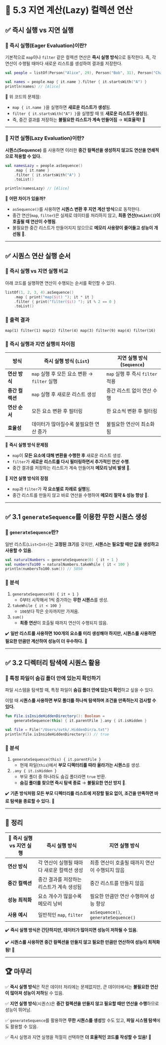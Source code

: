# 📌 5.3 지연 계산(Lazy) 컬렉션 연산

## ✅ 즉시 실행 vs 지연 실행

### 🔹 즉시 실행(Eager Evaluation)이란?

기본적으로 `map`이나 `filter` 같은 컬렉션 연산은 **즉시 실행 방식**으로 동작한다. 즉, 각 연산이 수행될 때마다 새로운 리스트를 생성하여 결과를 저장한다.

```kotlin
val people = listOf(Person("Alice", 29), Person("Bob", 31), Person("Charles", 31), Person("Dan", 21))

val names = people.map { it.name }.filter { it.startsWith("A") }
println(names) // [Alice]

```

🔹 위 코드의 문제점:

- `map { it.name }`을 실행하면 **새로운 리스트가 생성**됨.
- `filter { it.startsWith("A") }`을 실행할 때 또 **새로운 리스트가 생성**됨.
- 즉, 중간 결과를 저장하는 **불필요한 리스트가 계속 만들어짐** → **비효율적!** 🚨

---

### 🔹 지연 실행(Lazy Evaluation)이란?

**시퀀스(Sequence)** 를 사용하면 이러한 **중간 컬렉션을 생성하지 않고도 연산을 연쇄적으로 적용할 수 있다.**

```kotlin
val namesLazy = people.asSequence()
    .map { it.name }
    .filter { it.startsWith("A") }
    .toList()

println(namesLazy) // [Alice]

```

🔹 **어떤 차이가 있을까?**

- `asSequence()`를 사용하면 **시퀀스 변환 후 지연 계산 방식**으로 동작한다.
- 중간 연산(`map`, `filter`)은 실제로 데이터를 처리하지 않고, **최종 연산(`toList()`)이 호출될 때 연산이 수행됨**.
- 불필요한 중간 리스트가 만들어지지 않으므로 **메모리 사용량이 줄어들고 성능이 개선됨** 🚀.

---

## ✅ 시퀀스 연산 실행 순서

### 🔹 즉시 실행 vs 지연 실행 비교

아래 코드를 실행하면 연산이 수행되는 순서를 확인할 수 있다.

```kotlin
listOf(1, 2, 3, 4).asSequence()
    .map { print("map($it) "); it * it }
    .filter { print("filter($it) "); it % 2 == 0 }
    .toList()

```

### 🧐 출력 결과

```
map(1) filter(1) map(2) filter(4) map(3) filter(9) map(4) filter(16)

```

### 🔹 즉시 실행과 지연 실행의 차이점

| 방식 | 즉시 실행 방식 (`List`) | 지연 실행 방식 (`Sequence`) |
| --- | --- | --- |
| **연산 방식** | `map` 실행 후 모든 요소 변환 → `filter` 실행 | `map` 실행 후 즉시 `filter` 적용 |
| **중간 컬렉션** | `map` 실행 후 새로운 리스트 생성 | 중간 리스트 없이 연산 수행 |
| **연산 순서** | 모든 요소 변환 후 필터링 | 한 요소씩 변환 후 필터링 |
| **효율성** | 데이터가 많아질수록 불필요한 연산 증가 | 불필요한 연산이 최소화됨 |

🔹 **즉시 실행 방식 문제점**

- `map`이 **모든 요소에 대해 변환을 수행한 후** 새로운 리스트 생성.
- `filter`가 **새로운 리스트를 다시 필터링하면서 추가적인 연산 수행**.
- 중간 결과를 저장하는 리스트가 계속 만들어져 **메모리 낭비 발생** 🚨.

🔹 **지연 실행 방식의 장점**

- `map`과 `filter`가 **각 요소별로 차례로 실행**됨.
- 중간 리스트를 만들지 않고 바로 연산을 수행하여 **메모리 절약 & 성능 향상** 🚀.

---

## ✅ 3.1 `generateSequence`를 이용한 무한 시퀀스 생성

### 🔹 `generateSequence`란?

일반 리스트(`List<Int>`)는 **고정된 크기**를 갖지만, **시퀀스는 필요할 때만 값을 생성하고 사용할 수 있음**.

```kotlin
val naturalNumbers = generateSequence(0) { it + 1 }
val numbersTo100 = naturalNumbers.takeWhile { it < 100 }
println(numbersTo100.sum()) // 5050

```

### 🔹 분석

1. `generateSequence(0) { it + 1 }`
    - 0부터 시작해서 1씩 증가하는 **무한 시퀀스**를 생성.
2. `takeWhile { it < 100 }`
    - `100`보다 작은 숫자까지만 가져옴.
3. `sum()`
    - **최종 연산**이 호출될 때까지 연산이 수행되지 않음.

✔️ **일반 리스트를 사용하면 100개의 요소를 미리 생성해야 하지만, 시퀀스를 사용하면 필요한 만큼만 계산하여 성능이 더 우수하다.** 🚀

---

## ✅ 3.2 디렉터리 탐색에 시퀀스 활용

### 🔹 특정 파일이 숨김 폴더 안에 있는지 확인하기

파일 시스템을 탐색할 때, 특정 파일이 **숨김 폴더 안에 있는지 확인**하고 싶을 수 있다.

이럴 때 **시퀀스를 사용하면 부모 폴더를 하나씩 탐색하며 조건을 만족하는지 검사할 수 있다.**

```kotlin
fun File.isInsideHiddenDirectory(): Boolean =
    generateSequence(this) { it.parentFile }.any { it.isHidden }

val file = File("/Users/svtk/.HiddenDir/a.txt")
println(file.isInsideHiddenDirectory()) // true

```

### 🔹 분석

1. `generateSequence(this) { it.parentFile }`
    - 현재 파일(`this`)에서 **부모 디렉터리를 따라 올라가는 시퀀스**를 생성.
2. `.any { it.isHidden }`
    - 부모 폴더 중 하나라도 숨김 폴더라면 `true` 반환.
    - **숨김 폴더를 찾으면 즉시 탐색 종료** → **불필요한 연산 방지** 🚀.

✔️ **기존 방식처럼 모든 부모 디렉터리를 리스트에 저장할 필요 없이, 조건을 만족하면 바로 탐색을 종료할 수 있다.** 🎯

---

## 🎯 **정리**

| 🚀 즉시 실행 vs 지연 실행 | 즉시 실행 방식 | 지연 실행 방식 |
| --- | --- | --- |
| **연산 방식** | 각 연산이 실행될 때마다 새로운 컬렉션 생성 | 최종 연산이 호출될 때까지 연산이 수행되지 않음 |
| **중간 컬렉션** | 중간 결과를 저장하는 리스트가 계속 생성됨 | 중간 리스트를 만들지 않음 |
| **성능 최적화** | 요소 개수가 많을수록 메모리 낭비 | 필요한 만큼만 연산 수행하여 성능 향상 |
| **사용 예시** | 일반적인 `map`, `filter` | `asSequence()`, `generateSequence()` |

✔️ **즉시 실행 방식은 간단하지만, 데이터가 많아지면 성능이 저하될 수 있음.**

✔️ **시퀀스를 사용하면 중간 컬렉션을 만들지 않고 필요한 만큼만 연산하여 성능이 최적화됨!** 🚀

---

## 🏆 **마무리**

✅ **즉시 실행 방식**은 작은 데이터 처리에는 문제없지만, 큰 데이터에서는 **불필요한 연산이 많아져 성능이 저하**될 수 있음.

✅ **지연 실행 방식**(시퀀스)은 **중간 컬렉션을 만들지 않고 필요할 때만 연산을 수행**하므로 성능이 뛰어남.

✅ `generateSequence`를 활용하면 **무한 시퀀스를 생성**할 수도 있고, **파일 시스템 탐색**에도 활용할 수 있음.

✅ 즉시 실행과 지연 실행을 적절히 선택하면 **더 효율적인 코드를 작성할 수 있음!** 🚀
